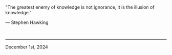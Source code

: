 
<br>

"The greatest enemy of knowledge is not ignorance, it is the illusion of knowledge."

― Stephen Hawking
 
</br>

---
December 1st, 2024
